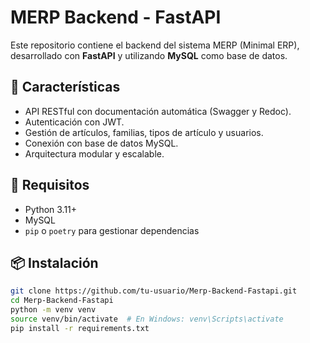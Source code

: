 # MERP Backend - FastAPI

Este repositorio contiene el backend del sistema MERP (Minimal ERP), desarrollado con **FastAPI** y utilizando **MySQL** como base de datos.

## 📌 Características

- API RESTful con documentación automática (Swagger y Redoc).
- Autenticación con JWT.
- Gestión de artículos, familias, tipos de artículo y usuarios.
- Conexión con base de datos MySQL.
- Arquitectura modular y escalable.

## 🚀 Requisitos

- Python 3.11+
- MySQL
- `pip` o `poetry` para gestionar dependencias

## 📦 Instalación

```bash
git clone https://github.com/tu-usuario/Merp-Backend-Fastapi.git
cd Merp-Backend-Fastapi
python -m venv venv
source venv/bin/activate  # En Windows: venv\Scripts\activate
pip install -r requirements.txt
